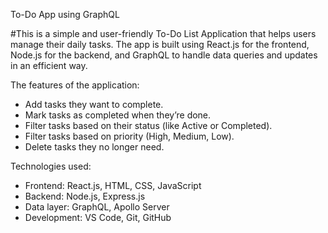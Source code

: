 To-Do App using GraphQL

#This is a simple and user-friendly To-Do List Application that helps users manage their daily tasks. The app is built using React.js for the frontend, Node.js for the backend, and GraphQL to handle data queries and updates in an efficient way.

The features of the application:
-  Add tasks they want to complete.
-  Mark tasks as completed when they’re done.
-  Filter tasks based on their status (like Active or Completed).
-  Filter tasks based on priority (High, Medium, Low).
-  Delete tasks they no longer need.

Technologies used: 
- Frontend: React.js, HTML, CSS, JavaScript
- Backend: Node.js, Express.js
- Data layer: GraphQL, Apollo Server
- Development: VS Code, Git, GitHub



